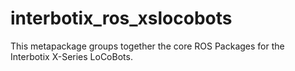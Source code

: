 # interbotix_ros_xslocobots

This metapackage groups together the core ROS Packages for the Interbotix X-Series LoCoBots.
